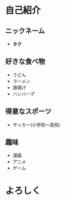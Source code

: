 # 自己紹介

## ニックネーム
* **タク**

## 好きな食べ物
* うどん
* ラーメン
* 唐揚げ
* ハンバーグ

## 得意なスポーツ
* サッカー(小学校～高校)

## 趣味
* 漫画
* アニメ
* ゲーム

# **よろしく**